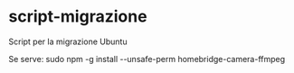 # script-migrazione
Script per la migrazione Ubuntu

Se serve:
sudo npm -g install --unsafe-perm homebridge-camera-ffmpeg
